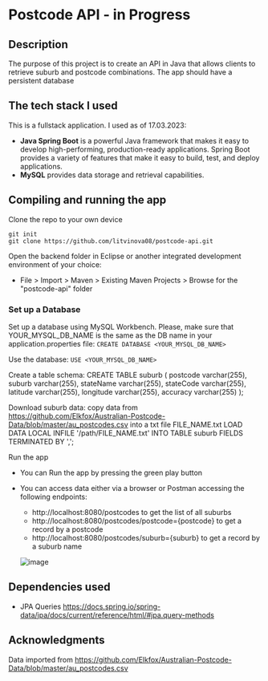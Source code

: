 # Postcode API - in Progress

## Description
The purpose of this project is to create an API in Java that allows clients to retrieve suburb and postcode combinations. The app should have a persistent database

## The tech stack I used
This is a fullstack application. I used as of 17.03.2023:
- **Java Spring Boot** is a powerful Java framework that makes it easy to develop high-performing, production-ready applications. 
Spring Boot provides a variety of features that make it easy to build, test, and deploy applications.
- **MySQL** provides data storage and retrieval capabilities.

## Compiling and running the app
Clone the repo to your own device
```
git init
git clone https://github.com/litvinova08/postcode-api.git
```
Open the backend folder in Eclipse or another integrated development environment of your choice:
- File > Import > Maven > Existing Maven Projects > Browse for the "postcode-api" folder

### Set up a Database
Set up a database using MySQL Workbench. Please, make sure that YOUR_MYSQL_DB_NAME is the same as the DB name in your application.properties file:
`CREATE DATABASE <YOUR_MYSQL_DB_NAME>`

Use the database:
`USE <YOUR_MYSQL_DB_NAME>`

Create a table schema:
CREATE TABLE suburb (
    postcode varchar(255),
    suburb varchar(255),
    stateName varchar(255),
    stateCode varchar(255),
    latitude varchar(255),
    longitude varchar(255),
    accuracy varchar(255)
);

Download suburb data:
copy data from https://github.com/Elkfox/Australian-Postcode-Data/blob/master/au_postcodes.csv into a txt file FILE_NAME.txt
LOAD DATA LOCAL INFILE '/path/FILE_NAME.txt' INTO TABLE suburb FIELDS TERMINATED BY ',';

Run the app
- You can Run the app by pressing the green play button
- You can access data either via a browser or Postman accessing the following endpoints:
  - http://localhost:8080/postcodes to get the list of all suburbs
  - http://localhost:8080/postcodes/postcode={postcode} to get a record by a postcode
  - http://localhost:8080/postcodes/suburb={suburb} to get a record by a suburb name
  
  ![image](https://user-images.githubusercontent.com/37922356/225819145-a9ecc984-64be-41fc-9678-6fa7ba7853ed.png)


## Dependencies used
- JPA Queries https://docs.spring.io/spring-data/jpa/docs/current/reference/html/#jpa.query-methods

## Acknowledgments
Data imported from https://github.com/Elkfox/Australian-Postcode-Data/blob/master/au_postcodes.csv
